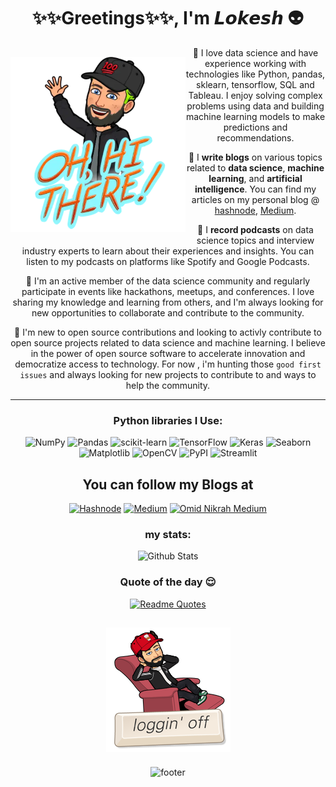 <div align = "center">
<h1> ✨✨Greetings✨✨, I'm 𝙇𝙤𝙠𝙚𝙨𝙝 👽 </h1>
  
<div>
<img src = "./media/oh_hi_there.png" width = 280 align= 'left' style="margin-bottom: 10px; margin-top:15px">
</div>

🚀 I love data science and have experience working with technologies like Python, pandas, sklearn, tensorflow, SQL and Tableau. I enjoy solving complex problems using data and building machine learning models to make predictions and recommendations.

🚀 I **write blogs** on various topics related to **data science**, **machine learning**, and **artificial intelligence**. You can find my articles on my personal blog @ [hashnode](https://lokeshwarlakhi.hashnode.dev/), [Medium](https://medium.com/@lokeshwarlakhi).

🚀 I **record podcasts** on data science topics and interview industry experts to learn about their experiences and insights. You can listen to my podcasts on platforms like Spotify and Google Podcasts.

🚀 I'm an active member of the data science community and regularly participate in events like hackathons, meetups, and conferences. I love sharing my knowledge and learning from others, and I'm always looking for new opportunities to collaborate and contribute to the community.

🚀 I'm new to open source contributions and looking to activly contribute to open source projects related to data science and machine learning. I believe in the power of open source software to accelerate innovation and democratize access to technology. For now , i'm hunting those `good first issues` and always looking for new projects to contribute to and ways to help the community.

---

### Python libraries I Use:
![NumPy](https://img.shields.io/badge/numpy-%23013243.svg?style=for-the-badge&logo=numpy&logoColor=white)
![Pandas](https://img.shields.io/badge/pandas-%23150458.svg?style=for-the-badge&logo=pandas&logoColor=white)
![scikit-learn](https://img.shields.io/badge/scikit--learn-%23F7931E.svg?style=for-the-badge&logo=scikit-learn&logoColor=white)
![TensorFlow](https://img.shields.io/badge/TensorFlow-%23FF6F00.svg?style=for-the-badge&logo=TensorFlow&logoColor=white)
![Keras](https://img.shields.io/badge/Keras-%23D00000.svg?style=for-the-badge&logo=Keras&logoColor=white)
![Seaborn](https://img.shields.io/badge/Seaborn-red.svg?style=for-the-badge&logo=Seaborn&logoColor=white)
![Matplotlib](https://img.shields.io/badge/matplotlib-orange.svg?style=for-the-badge&logo=matplotlib&logoColor=white)
![OpenCV](https://img.shields.io/badge/OpenCV-coral.svg?style=for-the-badge&logo=OpenCV&logoColor=white)
![PyPI](https://img.shields.io/badge/PyPI-purple.svg?style=for-the-badge&logo=PyPI&logoColor=white)
![Streamlit](https://img.shields.io/badge/Streamlit-royalblue.svg?style=for-the-badge&logo=Streamlit&logoColor=white)
<!-- ![Snowflake](https://img.shields.io/badge/snowflake-blue.svg?style=for-the-badge&logo=snowflake&logoColor=white) -->
<!-- ![PyTorch](https://img.shields.io/badge/PyTorch-darkpink.svg?style=for-the-badge&logo=PyTorch&logoColor=white) -->
<!-- ![SymPy](https://img.shields.io/badge/SymPy-teal.svg?style=for-the-badge&logo=Sympy&logoColor=white) -->
<!-- ![HuggingFace](https://img.shields.io/badge/HuggingFace-yellow.svg?style=for-the-badge&logo=HuggingFace&logoColor=white) -->
<!-- ![NLTK](https://img.shields.io/badge/NLTK-grey.svg?style=for-the-badge&logo=NLTK&logoColor=white) -->


## You can follow my Blogs at
[![Hashnode](https://img.shields.io/badge/Hashnode-2962FF?style=for-the-badge&logo=hashnode&logoColor=white)](https://lokeshwarlakhi.hashnode.dev/)
[![Medium](https://img.shields.io/badge/Medium-12100E?style=for-the-badge&logo=medium&logoColor=white)](https://medium.com/@lokeshwarlakhi)
[![Omid Nikrah Medium](https://github-readme-medium.vercel.app/?username=lokeshwarlakhi&text=Pink)](https://medium.com/@lokeshwarlakhi)

<!-- [![trophy](https://github-profile-trophy.vercel.app/?username=lokeshwarlakhi)](https://github.com/lokeshwarlakhi/github-profile-trophy) -->

### my stats:

![Github Stats](https://github-readme-stats.vercel.app/api?username=lokeshwarlakhi&count_private=true&show_icons=true&include_all_commits=true)

### Quote of the day 😌
[![Readme Quotes](https://quotes-github-readme.vercel.app/api?type=horizontal&theme=dark)](https://github.com/piyushsuthar/github-readme-quotes)

<div>
<img src = "./media/signingoff.png"  align= 'center' style="margin-bottom: 10px; margin-top:15px">
</div>

<!-- ![good bye](media/signingoff.png) -->

![footer](https://capsule-render.vercel.app/api?type=waving&color=gradient&height=80&section=footer&width=100)
